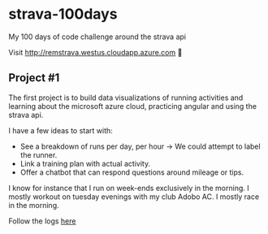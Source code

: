 # strava-100days
My 100 days of code challenge around the strava api  

Visit http://remstrava.westus.cloudapp.azure.com   :clap:


## Project #1  
The first project is to build data visualizations of running activities and learning about the microsoft azure cloud, practicing angular and using the strava api.

I have a few ideas to start with:
- See a breakdown of runs per day, per hour -> We could attempt to label the runner.
- Link a training plan with actual activity.
- Offer a chatbot that can respond questions around mileage or tips.

I know for instance that I run on week-ends exclusively in the morning. I mostly workout on tuesday evenings with my club Adobo AC. I mostly race in the morning.

Follow the logs [here](https://github.com/remster85/strava-100days/wiki/100-days-challenge-log)
